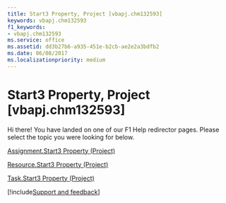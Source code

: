 ```yaml
---
title: Start3 Property, Project [vbapj.chm132593]
keywords: vbapj.chm132593
f1_keywords:
- vbapj.chm132593
ms.service: office
ms.assetid: dd3b27b6-a935-451e-b2cb-ae2e2a3bdfb2
ms.date: 06/08/2017
ms.localizationpriority: medium
---
```



# Start3 Property, Project [vbapj.chm132593]

Hi there! You have landed on one of our F1 Help redirector pages. Please select the topic you were looking for below.

[Assignment.Start3 Property (Project)](https://msdn.microsoft.com/library/2e9998ab-3579-12b6-d3e1-98df62a39a14%28Office.15%29.aspx)

[Resource.Start3 Property (Project)](https://msdn.microsoft.com/library/dd182000-c498-1f7f-bbb6-93dc771e816f%28Office.15%29.aspx)

[Task.Start3 Property (Project)](https://msdn.microsoft.com/library/042482f4-f70e-7bf9-f54f-e8b14d64bb98%28Office.15%29.aspx)

[!include[Support and feedback](~/includes/feedback-boilerplate.md)]